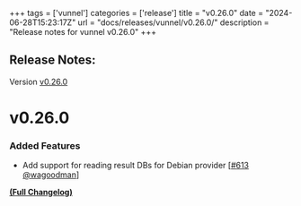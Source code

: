 +++
tags = ['vunnel']
categories = ['release']
title = "v0.26.0"
date = "2024-06-28T15:23:17Z"
url = "docs/releases/vunnel/v0.26.0/"
description = "Release notes for vunnel v0.26.0"
+++

## Release Notes:
Version [v0.26.0](https://github.com/anchore/vunnel/releases/tag/v0.26.0)

# v0.26.0

### Added Features

- Add support for reading result DBs for Debian provider [[#613](https://github.com/anchore/vunnel/pull/613) [@wagoodman](https://github.com/wagoodman)]

**[(Full Changelog)](https://github.com/anchore/vunnel/compare/v0.25.0...v0.26.0)**
